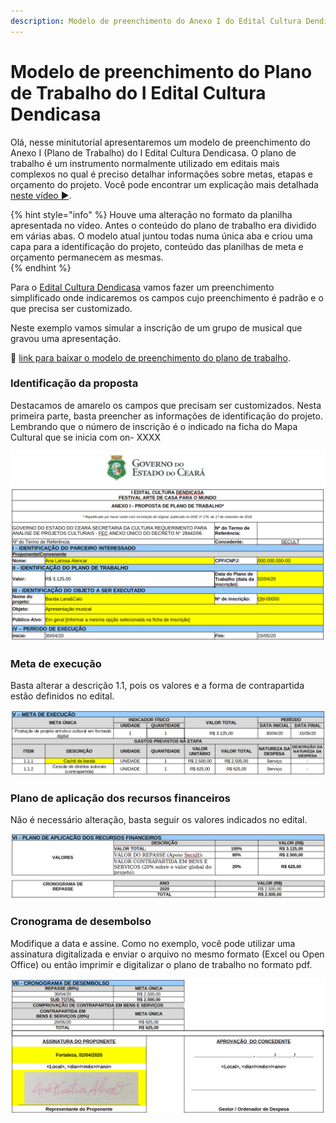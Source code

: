 ```yaml
---
description: Modelo de preenchimento do Anexo I do Edital Cultura Dendicasa.
---
```


# Modelo de preenchimento do Plano de Trabalho do I Edital Cultura Dendicasa

Olá, nesse minitutorial apresentaremos um modelo de preenchimento do Anexo I \(Plano de Trabalho\) do I Edital Cultura Dendicasa. O plano de trabalho é um instrumento normalmente utilizado em editais mais complexos no qual é preciso detalhar informações sobre metas, etapas e orçamento do projeto. Você pode encontrar um explicação mais detalhada [neste vídeo ▶](https://www.youtube.com/watch?v=ei9F3VqNcas&t).

{% hint style="info" %}
Houve uma alteração no formato da planilha apresentada no vídeo. Antes o conteúdo do plano de trabalho era dividido em várias abas. O modelo atual juntou todas numa única aba e criou uma capa para a identificação do projeto, conteúdo das planilhas de meta e orçamento permanecem as mesmas.  
{% endhint %}

Para o [Edital Cultura Dendicasa](http://editais.cultura.ce.gov.br/2020/03/31/cultura-dendicasa/) vamos fazer um preenchimento simplificado onde indicaremos os campos cujo preenchimento é padrão e o que precisa ser customizado.

Neste exemplo vamos simular a inscrição de um grupo de musical que gravou uma apresentação.

📰 [link para baixar o modelo de preenchimento do plano de trabalho](https://mapacultural.secult.ce.gov.br/files/opportunity/1652/modelo_--_anexo_i__-_proposta_de_plano_de_trabalho.xlsx).

### Identificação da proposta

Destacamos de amarelo os campos que precisam ser customizados. Nesta primeira parte, basta preencher as informações de identificação do projeto. Lembrando que o número de inscrição é o indicado na ficha do Mapa Cultural que se inicia com on- XXXX 

![](.gitbook/assets/captura-de-tela-de-2020-04-02-14-53-44.png)

### Meta de execução

Basta alterar a descrição 1.1, pois os valores e a forma de contrapartida estão definidos no edital.

![](.gitbook/assets/captura-de-tela-de-2020-04-02-14-57-46.png)

### Plano de aplicação dos recursos financeiros

Não é necessário alteração, basta seguir os valores indicados no edital.

![](.gitbook/assets/captura-de-tela-de-2020-04-02-14-32-33.png)

### Cronograma de desembolso

Modifique a data e assine. Como no exemplo, você pode utilizar uma assinatura digitalizada e enviar o arquivo no mesmo formato \(Excel ou Open Office\) ou então imprimir e digitalizar o plano de trabalho no formato pdf.

![](.gitbook/assets/captura-de-tela-de-2020-04-02-15-02-38.png)

